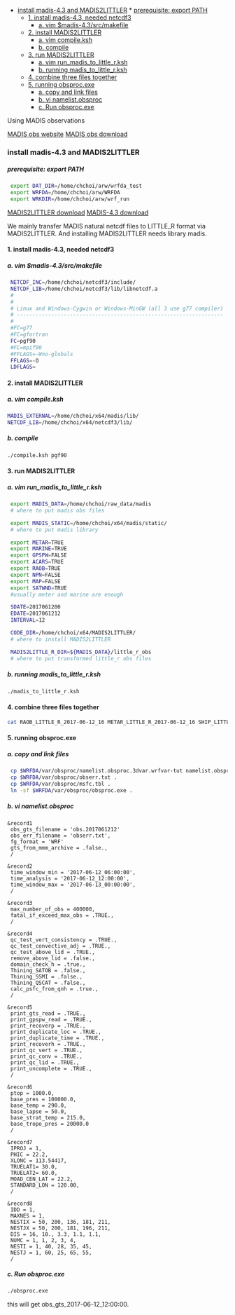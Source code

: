 
<!-- @import "[TOC]" {cmd="toc" depthFrom=1 depthTo=6 orderedList=false} -->

<!-- code_chunk_output -->

* [install madis-4.3 and MADIS2LITTLER](#install-madis-43-and-madis2littler)
		* [prerequisite: export PATH](#prerequisite-export-path)
	* [1. install madis-4.3, needed netcdf3](#1-install-madis-43-needed-netcdf3)
		* [a. vim $madis-4.3/src/makefile](#a-vim-madis-43srcmakefile)
	* [2. install MADIS2LITTLER](#2-install-madis2littler)
		* [a. vim compile.ksh](#a-vim-compileksh)
		* [b. compile](#b-compile)
	* [3. run MADIS2LITTLER](#3-run-madis2littler)
		* [a. vim run_madis_to_little_r.ksh](#a-vim-run_madis_to_little_rksh)
		* [b.  running madis_to_little_r.ksh](#b-running-madis_to_little_rksh)
	* [4. combine three files together](#4-combine-three-files-together)
	* [5. running obsproc.exe](#5-running-obsprocexe)
		* [a.  copy and link files](#a-copy-and-link-files)
		* [b. vi namelist.obsproc](#b-vi-namelistobsproc)
		* [c. Run obsproc.exe](#c-run-obsprocexe)

<!-- /code_chunk_output -->





Using MADIS observations


[MADIS obs website](https://madis.ncep.noaa.gov/)
[MADIS obs download](https://madis-data.ncep.noaa.gov/madisPublic1/data/)





###  install madis-4.3 and MADIS2LITTLER

##### prerequisite: export PATH

```bash
 export DAT_DIR=/home/chchoi/arw/wrfda_test
 export WRFDA=/home/chchoi/arw/WRFDA
 export WRKDIR=/home/chchoi/arw/wrf_run

```

[MADIS2LITTLER download](http://www2.mmm.ucar.edu/wrf/users/wrfda/download/madis.html)
[MADIS-4.3 download](https://madis.ncep.noaa.gov/madis_api.shtml)

We mainly  transfer MADIS natural netcdf files to LITTLE_R format via MADIS2LITTLER. And installing MADIS2LITTLER needs library madis.











#### 1. install madis-4.3, needed netcdf3


##### a. vim $madis-4.3/src/makefile
```bash
 NETCDF_INC=/home/chchoi/netcdf3/include/
 NETCDF_LIB=/home/chchoi/netcdf3/lib/libnetcdf.a
 #
 #
 # Linux and Windows-Cygwin or Windows-MinGW (all 3 use g77 compiler)
 # ------------------------------------------------------------------
 #
 #FC=g77
 #FC=gfortran
 FC=pgf90
 #FC=mpif90
 #FFLAGS=-Wno-globals
 FFLAGS=-O
 LDFLAGS=
```



#### 2. install MADIS2LITTLER


##### a. vim compile.ksh

```bash
MADIS_EXTERNAL=/home/chchoi/x64/madis/lib/
NETCDF_LIB=/home/chchoi/x64/netcdf3/lib/
```

##### b. compile
```bash
./compile.ksh pgf90
```


#### 3. run MADIS2LITTLER


#####  a. vim run_madis_to_little_r.ksh

```bash
 export MADIS_DATA=/home/chchoi/raw_data/madis 
 # where to put madis obs files

 export MADIS_STATIC=/home/chchoi/x64/madis/static/ 
 # where to put madis library

 export METAR=TRUE
 export MARINE=TRUE
 export GPSPW=FALSE
 export ACARS=TRUE
 export RAOB=TRUE
 export NPN=FALSE
 export MAP=FALSE
 export SATWND=TRUE
 #usually meter and marine are enough

 SDATE=2017061200
 EDATE=2017061212
 INTERVAL=12

 CODE_DIR=/home/chchoi/x64/MADIS2LITTLER/
 # where to install MADIS2LITTLER

 MADIS2LITTLE_R_DIR=${MADIS_DATA}/little_r_obs
 # where to put transformed little_r obs files
```







##### b.  running madis_to_little_r.ksh

```bash
./madis_to_little_r.ksh
```







#### 4. combine three files together

```bash
cat RAOB_LITTLE_R_2017-06-12_16 METAR_LITTLE_R_2017-06-12_16 SHIP_LITTLE_R_2017-06-12_16 >& obs.2017061216
```







 



 







#### 5. running obsproc.exe








##### a.  copy and link files

```bash
 cp $WRFDA/var/obsproc/namelist.obsproc.3dvar.wrfvar-tut namelist.obsproc
 cp $WRFDA/var/obsproc/obserr.txt .
 cp $WRFDA/var/obsproc/msfc.tbl .
 ln -sf $WRFDA/var/obsproc/obsproc.exe .
```







##### b. vi namelist.obsproc

```code
&record1
 obs_gts_filename = 'obs.2017061212'
 obs_err_filename = 'obserr.txt',
 fg_format = 'WRF'
 gts_from_mmm_archive = .false.,
 /

&record2
 time_window_min = '2017-06-12_06:00:00',
 time_analysis = '2017-06-12_12:00:00',
 time_window_max = '2017-06-13_00:00:00',
 /

&record3
 max_number_of_obs = 400000,
 fatal_if_exceed_max_obs = .TRUE.,
 /

&record4
 qc_test_vert_consistency = .TRUE.,
 qc_test_convective_adj = .TRUE.,
 qc_test_above_lid = .TRUE.,
 remove_above_lid = .false.,
 domain_check_h = .true.,
 Thining_SATOB = .false.,
 Thining_SSMI = .false.,
 Thining_QSCAT = .false.,
 calc_psfc_from_qnh = .true.,
 /

&record5
 print_gts_read = .TRUE.,
 print_gpspw_read = .TRUE.,
 print_recoverp = .TRUE.,
 print_duplicate_loc = .TRUE.,
 print_duplicate_time = .TRUE.,
 print_recoverh = .TRUE.,
 print_qc_vert = .TRUE.,
 print_qc_conv = .TRUE.,
 print_qc_lid = .TRUE.,
 print_uncomplete = .TRUE.,
 /

&record6
 ptop = 1000.0,
 base_pres = 100000.0,
 base_temp = 290.0,
 base_lapse = 50.0,
 base_strat_temp = 215.0,
 base_tropo_pres = 20000.0
 /

&record7
 IPROJ = 1,
 PHIC = 22.2,
 XLONC = 113.54417,
 TRUELAT1= 30.0,
 TRUELAT2= 60.0,
 MOAD_CEN_LAT = 22.2,
 STANDARD_LON = 120.00,
 /

&record8
 IDD = 1,
 MAXNES = 1,
 NESTIX = 50, 200, 136, 181, 211,
 NESTJX = 50, 200, 181, 196, 211,
 DIS = 16, 10., 3.3, 1.1, 1.1,
 NUMC = 1, 1, 2, 3, 4,
 NESTI = 1, 40, 28, 35, 45,
 NESTJ = 1, 60, 25, 65, 55,
 /
```







##### c. Run obsproc.exe

```bash
./obsproc.exe
```

this will get obs_gts_2017-06-12_12:00:00.

